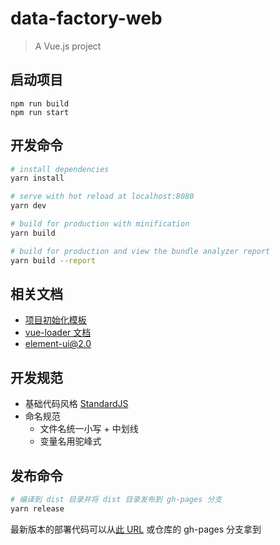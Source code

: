 # data-factory-web

> A Vue.js project

## 启动项目

```
npm run build
npm run start
```

##  开发命令

``` bash
# install dependencies
yarn install

# serve with hot reload at localhost:8080
yarn dev

# build for production with minification
yarn build

# build for production and view the bundle analyzer report
yarn build --report
```

## 相关文档

- [项目初始化模板](http://vuejs-templates.github.io/webpack/)
- [vue-loader 文档](http://vuejs.github.io/vue-loader)
- [element-ui@2.0](http://element.eleme.io/2.0/#/zh-CN/component/quickstart)

## 开发规范

- 基础代码风格 [StandardJS](https://standardjs.com/readme-zhcn.html)
- 命名规范
  - 文件名统一小写 + 中划线
  - 变量名用驼峰式

## 发布命令

```bash
# 编译到 dist 目录并将 dist 目录发布到 gh-pages 分支
yarn release
```

最新版本的部署代码可以从[此 URL](https://github.com/hitales/DataFactoryWeb/archive/gh-pages.zip) 或仓库的 gh-pages 分支拿到
